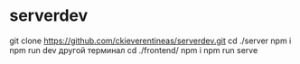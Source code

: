 # serverdev
git clone https://github.com/ckieverentineas/serverdev.git
cd ./server
npm i
npm run dev
другой терминал
cd ./frontend/
npm i
npm run serve
